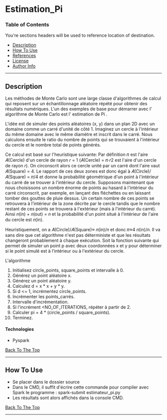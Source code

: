 # Estimation_Pi



### Table of Contents
You're sections headers will be used to reference location of destination.

- [Description](#description)
- [How To Use](#how-to-use)
- [References](#references)
- [License](#license)
- [Author Info](#author-info)

---

## Description
Les méthodes de Monte Carlo sont une large classe d'algorithmes de calcul qui reposent sur un échantillonnage aléatoire répété pour obtenir des résultats numériques. L'un des exemples de base pour démarrer avec l' algorithme de Monte Carlo est l' estimation de Pi .

L'idée est de simuler des points aléatoires (x, y) dans un plan 2D avec un domaine comme un carré d'unité de côté 1. Imaginez un cercle à l'intérieur du même domaine avec le même diamètre et inscrit dans le carré. Nous calculons ensuite le ratio du nombre de points qui se trouvaient à l'intérieur du cercle et le nombre total de points générés.

Ce calcul est basé sur l'heuristique suivante: Par définition 𝜋 est l'aire 𝐴(Cercle) d'un cercle de rayon 𝑟 = 1 (𝐴(Cercle) =  𝜋⋅𝑟2 est l'aire d'un cercle de rayon 𝑟).
On circonscrit alors ce cercle unité par un carré dont l'aire vaut 𝐴(Square) = 4. 
Le rapport de ces deux zones est donc égal à 𝐴(Circle)/𝐴(Square) = 𝜋/4 et donne la probabilité géométrique d'un point à l'intérieur du carré de se trouver à l'intérieur du cercle.
Supposons maintenant que nous choisissons un nombre énorme de points au hasard à l'intérieur du carré circonscrit, par exemple, en lançant des fléchettes ou en laissant tomber des gouttes de pluie dessus. Un certain nombre de ces points se retrouvera à l'intérieur de la zone décrite par le cercle tandis que le nombre restant de ces points se trouvera à l'extérieur (mais à l'intérieur du carré). Ainsi 𝑛(in) + 𝑛(out) = 𝑛 et la probabilité d'un point situé à l'intérieur de l'aire du cercle est 𝑛(in).

Heuristiquement, on a 𝐴(Circle)/𝐴(Square)≈ 𝑛(in)/𝑛  et donc 𝜋≈4 𝑛(in)/𝑛. 
Il va sans dire que cet algorithme n'est pas déterministe et que les résultats changeront probablement à chaque exécution. 
Soit la fonction suivante qui permet de simuler un point p avec deux coordonnées x et y pour déterminer si le point simulé est à l’intérieur ou à l'extérieur du cercle. 

L'algorithme
1. Initialisez circle_points, square_points et intervalle à 0.
2. Générez un point aléatoire x.
3. Générez un point aléatoire y.
4. Calculez d = x * x + y * y.
5. Si d <= 1, incrémentez circle_points.
6. Incrémenter les points_carrés.
7. Intervalle d'incrémentation.
8. Si l'incrément <NO_OF_ITERATIONS, répéter à partir de 2.
9. Calculer pi = 4 * (circle_points / square_points).
10. Terminez.



#### Technologies

- Pyspark

[Back To The Top](#read-me-template)

---

## How To Use
- Se placer dans le dossier source
- Dans le CMD, il suffit d'écrire cette commande pour compiler avec Spark le programme : spark-submit estimateur_pi.py
- Les résultats sont alors affichés dans la console CMD.

[Back To The Top](#read-me-template)

---
